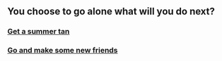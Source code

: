 You choose to go alone what will you do next?
---
### [Get a summer tan](tan.md)
### [Go and make some new friends](friends.md)
